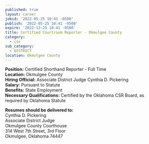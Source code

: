 ```yaml
---
published: true
layout: career
jobid: '2022-05-25 10:41 -0500'
publish: '2022-05-25 10:41 -0500'
expire: '2022-12-25 10:41 -0500'
title: Certified Courtroom Reporter - Okmulgee County
category:
  - csr
sub_category:
  - DISTRICT
location: Okmulgee County
---
```

**Position:** Certified Shorthand Reporter - Full Time  
**Location:** Okmulgee County  
**Hiring Official:** Associate District Judge Cynthia D. Pickering  
**Salary:** Pursuant to Statute  
**Benefits:** State Employment  
**Necessary Qualifications:** Certified by the Oklahoma CSR Board, as required by Oklahoma Statute

**Resumes should be delivered to:**  
Cynthia D. Pickering  
Associate District Judge  
Okmulgee County Courthouse  
314 West 7th Street, 3rd Floor  
Okmulgee, Oklahoma  74447
